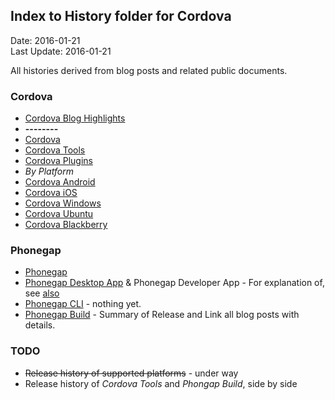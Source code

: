 ## Index to History folder for Cordova ##
Date: 2016-01-21<br>
Last Update: 2016-01-21

All histories derived from blog posts and related public documents.

### Cordova ###

* [Cordova Blog Highlights](cordova-blog-highlights.md)
* **--------**
* [Cordova](history/cordova.md)
* [Cordova Tools](history/cordova-tools.md)
* [Cordova Plugins](history/cordova-plugins.md)
* *By Platform*
* [Cordova Android](history/cordova-android.md)
* [Cordova iOS](history/cordova-ios.md)
* [Cordova Windows](history/cordova-windows.md)
* [Cordova Ubuntu](history/cordova-ubuntu.md)
* [Cordova Blackberry](history/cordova-blackberry.md)

### Phonegap ###

- [Phonegap](phonegap.md)
- [Phonegap Desktop App](phonegap-desktop.md) &amp; Phonegap Developer App - For explanation of, see [also](../phonegap-desktop-app.md)
- [Phonegap CLI](phonegap-cli.md) - nothing yet.
- [Phonegap Build](phonegap-build.md) - Summary of Release and Link all blog posts with details.


### TODO ###

- <s>Release history of supported platforms</s> - under way
- Release history of *Cordova Tools* and *Phongap Build*, side by side
